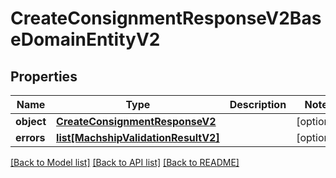 # CreateConsignmentResponseV2BaseDomainEntityV2

## Properties
Name | Type | Description | Notes
------------ | ------------- | ------------- | -------------
**object** | [**CreateConsignmentResponseV2**](CreateConsignmentResponseV2.md) |  | [optional] 
**errors** | [**list[MachshipValidationResultV2]**](MachshipValidationResultV2.md) |  | [optional] 

[[Back to Model list]](../README.md#documentation-for-models) [[Back to API list]](../README.md#documentation-for-api-endpoints) [[Back to README]](../README.md)

